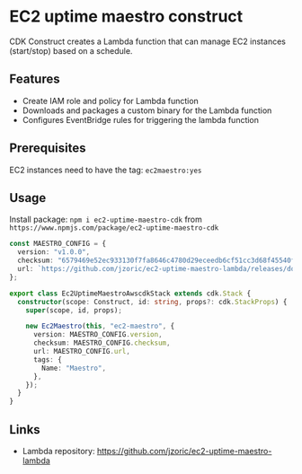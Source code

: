# EC2 uptime maestro construct

CDK Construct creates a Lambda function that can manage EC2 instances (start/stop) based on a schedule.

## Features

- Create IAM role and policy for Lambda function
- Downloads and packages a custom binary for the Lambda function
- Configures EventBridge rules for triggering the lambda function

## Prerequisites

EC2 instances need to have the tag: `ec2maestro:yes`

## Usage

Install package: `npm i ec2-uptime-maestro-cdk` from `https://www.npmjs.com/package/ec2-uptime-maestro-cdk`

```typescript
const MAESTRO_CONFIG = {
  version: "v1.0.0",
  checksum: "6579469e52ec933130f7fa8646c4780d29eceedb6cf51cc3d68f45540fc24389",
  url: `https://github.com/jzoric/ec2-uptime-maestro-lambda/releases/download/v1.0.0/bootstrap`,
};

export class Ec2UptimeMaestroAwscdkStack extends cdk.Stack {
  constructor(scope: Construct, id: string, props?: cdk.StackProps) {
    super(scope, id, props);

    new Ec2Maestro(this, "ec2-maestro", {
      version: MAESTRO_CONFIG.version,
      checksum: MAESTRO_CONFIG.checksum,
      url: MAESTRO_CONFIG.url,
      tags: {
        Name: "Maestro",
      },
    });
  }
}
```

## Links

- Lambda repository: https://github.com/jzoric/ec2-uptime-maestro-lambda
